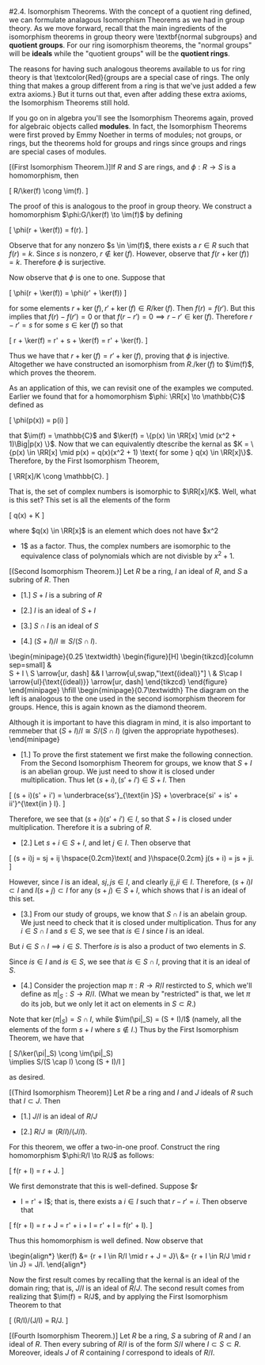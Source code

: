 <style>
.md-content {
    max-width: 80em;
}
</style>
#2.4. Isomorphism Theorems.
With the concept of a quotient ring defined, we can formulate
analagous Isomorphism Theorems as we had in group theory. As
we move forward, recall that the main ingredients of the
isomorphism theorems in group theory were \textbf{normal
subgroups} and **quotient groups**. For our ring
isomorphism theorems, the "normal groups" will be
**ideals** while the "quotient groups" will be the
**quotient rings**. 

The reasons for having such analogous theorems available to us
for ring theory is that \textcolor{Red}{groups are a
special case of rings. The only thing that makes a group
different from a ring
is that we've just added a few extra axioms.} But it turns out
that, even after adding these extra axioms, the Isomorphism
Theorems still hold. 

If you go on in algebra you'll see the Isomorphism Theorems
again, proved for algebraic objects called **modules**. In
fact, the Isomorphism Theorems were first proved by Emmy
Noether in terms of modules; not groups, or rings, but the
theorems hold for groups and rings since
groups and rings are special cases of modules.


<span style="display:block" class="theorem">[(First Isomorphism Theorem.)]If $R$ and $S$ are rings, and $\phi: R \to S$ is a
homomorphism, then 

\[
R/\ker(f) \cong \im(f).
\]

</span>


<span style="display:block" class="proof">
The proof of this is analogous to the proof in group
theory. We construct a homomorphism $\phi:G/\ker(f) \to
\im(f)$ by defining 

\[
\phi(r + \ker(f)) = f(r).
\]

Observe that for any nonzero $s \in \im(f)$, there exists
a $r \in R$ such that $f(r) = k$. Since $s$ is nonzero, $r
\not\in \ker(f)$. However, observe that $f(r + \ker(f))
= k$. Therefore $\phi$ is surjective. 

Now observe that $\phi$ is one to one. Suppose that 

\[ 
\phi(r + \ker(f)) = \phi(r' + \ker(f))
\]

for some elements $r + \ker(f), r' + \ker(f) \in
R/\ker(f)$. Then $f(r) = f(r')$. But this implies that 
$f(r) - f(r') = 0$ or that $f(r - r')
= 0 \implies r-r' \in \ker(f)$. Therefore $r - r' = s$ for
some $s \in \ker(f)$ so that 

\[
r + \ker(f) = r' + s + \ker(f) = r' + \ker(f).
\]

Thus we have that $r + \ker(f) = r' + \ker(f)$, proving
that $\phi$ is injective. Altogether we have constructed
an isomorphism from $R./\ker(f)$ to $\im(f)$, which proves
the theorem.
</span>

As an application of this, we can revisit one of the examples
we computed. Earlier we found that for a homomorphism $\phi:
\RR[x] \to \mathbb{C}$ defined as 

\[
\phi(p(x)) = p(i)
\]

that $\im(f) = \mathbb{C}$ and $\ker(f) = \{p(x) \in \RR[x]
\mid (x^2 + 1)\Big|p(x) \}$. Now that we can equivalently
dtescribe the kernal as $K = \{p(x) \in \RR[x] \mid p(x) =
q(x)(x^2 + 1) \text{ for some } q(x) \in \RR[x]\}$. Therefore,
by the First Isomorphism Theorem,

\[
\RR[x]/K \cong \mathbb{C}.
\]

That is, the set of complex numbers is isomorphic to
$\RR[x]/K$. Well, what is this set? This set is all the
elements of the form 

\[
q(x) + K 
\]

where $q(x) \in \RR[x]$ is an element which does not have $x^2
+ 1$ as a factor. Thus, the complex numbers are isomorphic to
the equivalence class of polynomials which are not divisble by
$x^2 + 1$.


<span style="display:block" class="theorem">[(Second Isomorphism Theorem.)]
Let $R$ be a ring, $I$ an ideal of $R$, and $S$ a subring
of $R$. Then 

* [1.] $S + I$ is a subring of $R$ 


* [2.] $I$ is an ideal of $S + I$


* [3.] $S \cap I$ is an ideal of $S$


* [4.] $(S + I)/I \cong S/(S \cap I)$.



</span>

\begin{minipage}{0.25 \textwidth}
\begin{figure}[H]
\begin{tikzcd}[column sep=small] 
&  
S + I
\\
S 
\arrow[ur, dash]
&&
I
\arrow[ul,swap,"\text{(ideal)}"]
\\
&
S\cap I 
\arrow{ul}{\text{(ideal)}}
\arrow[ur, dash]
\end{tikzcd}
\end{figure}
\end{minipage} \hfill
\begin{minipage}{0.7\textwidth}
The diagram on the left is analogous to the one used in
the second isomorphism theorem for groups. Hence, this is
again known as the diamond theorem. 

Although it is
important to have this diagram in mind, it is also
important to remmeber that $(S + I)/I \cong S/(S\cap I)$
(given the appropriate hypotheses).
\end{minipage}  


<span style="display:block" class="proof">

* [1.] To prove the first statement we first make
the following connection. From the Second Isomorphism
Theorem for groups, we know that $S + I$ is an abelian
group. We just need to show it is closed under
multiplication. Thus let $(s + i), (s' + i') \in S +
I$. Then 

\[
(s + i)(s' + i') = \underbrace{ss'}_{\text{in }S} + \overbrace{si' + is' + ii'}^{\text{in } I}.
\]

Therefore, we see that $(s + i)(s' + i') \in I$, so
that $S + I$ is closed under multiplication. Therefore
it is a subring of $R$. 



* [2.] Let $s + i \in S + I$, and let $j \in I$. Then observe that 

\[
(s + i)j = sj + ij \hspace{0.2cm}\text{ and }\hspace{0.2cm} j(s + i) = js + ji.
\]

However, since $I$ is an ideal, $sj, js \in I$, and
clearly $ij, ji \in I$. Therefore, $(s + i)I \subset
I$ and $I(s + j) \subset I$ for any $(s + j) \in S +
I$, which shows that $I$ is an ideal of this set.



* [3.] From our study of groups, we know that $S
\cap I$ is an abelain group. We just need to check
that it is closed under multiplication. Thus for any
$i \in S \cap I$ and $s \in S$, we see that $is \in I$
since $I$ is an ideal. 

But $i \in S \cap I \implies i
\in S$. Therfore $is$ is also a product of two
elements in $S$.

Since $is \in I$ and $is \in S$, we see that $is \in S
\cap I$, proving that it is an ideal of $S$.



* [4.] Consider the projection map $\pi: R \to R/I$
restircted to $S$, which we'll define as $\pi|_S : S
\to R/I$. (What we mean by "restricted" is that, we
let $\pi$ do its job, but we only let it act on
elements in $S \subset R$.)

Note that $\ker(\pi|_S) = S \cap I$, while
$\im(\pi|_S) = (S + I)/I$ (namely, all the elements of
the form $s + I$ where $s \not\in I$.) Thus by the
First Isomorphism Theorem, we have that 

\[
S/\ker(\pi|_S) \cong \im(\pi|_S)  
\implies S/(S \cap I) \cong (S + I)/I 
\]

as desired.



</span>


<span style="display:block" class="theorem">[(Third Isomorphism Theorem)]
Let $R$ be a ring and $I$ and $J$ ideals of $R$ such
that $I \subset J$. Then 

* [1.] $J/I$ is an ideal of $R/J$ 


* [2.] $R/J \cong (R/I)/(J/I)$. 



</span>


<span style="display:block" class="proof">
For this theorem, we offer a two-in-one proof. 
Construct the ring homomorphism $\phi:R/I \to R/J$ as
follows: 

\[
f(r + I) = r + J.
\]

We first demonstrate that this is well-defined. Suppose $r
+ I = r' + I$; that is, there exists a $i \in I$ such that
$r - r' = i$. Then observe that 

\[
f(r + I) = r + J = r' + i + I = r' + I = f(r' + I).
\]

Thus this homomorphism is well defined. Now observe that 

\begin{align*}
\ker(f) &= \{r + I \in R/I \mid r + J = J\}\\ 
&= \{r + I \in R/J \mid r \in J\} = J/I.
\end{align*}

Now the first result comes by recalling that the kernal is
an ideal of the domain ring; that is, $J/I$ is an ideal of
$R/J$. The second result comes from realizing that $\im(f)
= R/J$, and by applying the First Isomorphism Theorem to
that 

\[
(R/I)/(J/I) = R/J.
\]

</span>


<span style="display:block" class="theorem">[(Fourth Isomorphism Theorem.)]
Let $R$ be a ring, $S$ a subring of $R$ and $I$ an ideal of $R$. Then every
subring of $R/I$ is of the form $S/I$ where $I \subset S
\subset R$. Moreover, ideals $J$ of $R$ containing $I$
correspond to ideals of $R/I$.
</span>




<script src="../../mathjax_helper.js"></script>